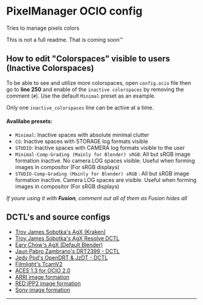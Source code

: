 
# PixelManager OCIO config
Tries to manage pixels colors

This is not a full readme. That is coming soon™


## How to edit "Colorspaces" visible to users (Inactive Colorspaces)
To be able to see and utilize more colorspaces, open `config.ocio` file
then go to **line 250** and enable of the `inactive colorspaces` by removing the comment (`#`). Use the default `Minimal` preset as an example.

Only one `inactive_colorspaces` line can be active at a time.

#### Avalilabe presets: 
 - `Minimal`: Inactive spaces with absolute minimal clutter
 - `CG`: Inactive spaces with STORAGE log formats visible
 - `STUDIO`: Inactive spaces with CAMERA log formats visible to the user
 - `Minimal-Comp-Grading (Mainly for Blender) sRGB`: All but sRGB image formation inactive. No camera LOG spaces visible. Useful when forming images in compositor (For sRGB displays)
- `STUDIO-Comp-Grading (Mainly for Blender) sRGB` : All but sRGB image formation inactive. Camera LOG spaces are visible. Useful when forming images in compositor (For sRGB displays)

*If youre using it with **Fusion**, comment out all of them as Fusion hides all* 
## DCTL's and source configs

 - [Troy James Sobotka's AgX (Kraken)](https://github.com/sobotka/AgX)
- [Troy James Sobotka's AgX Resolve DCTL](https://github.com/sobotka/AgX-Resolve)
- [Eary Chow's AgX (Default Blender)](https://github.com/EaryChow/AgX) 
 - [Jaun Pabro Zambrano's DRT2399 - DCTL](https://github.com/JuanPabloZambrano/DCTL)
 - [Jedy Pod's OpenDRT & JzDT - DCTL](https://github.com/jedypod/open-display-transform)
 - [Filmlight's TcamV2](https://www.filmlight.ltd.uk/support/customer-login/colourspaces/colourspaces.php)
 - [ACES 1.3 for OCIO 2.0](https://github.com/AcademySoftwareFoundation/OpenColorIO-Config-ACES/releases/)
 - [ARRI image formation]( https://www.arri.com/en/learn-help/learn-help-camera-system/tools/lut-generator)
  - [RED IPP2 image formation]( https://www.red.com/download/ipp2-output-presets)
  - [Sony image formation]( https://pro.sony/en_ME/product-resources/knowledge-panel/s709-monitor-look-white-paper)

-----------------